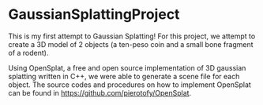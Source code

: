 # GaussianSplattingProject
This is my first attempt to Gaussian Splatting!
For this project, we attempt to create a 3D model of 2 objects (a ten-peso coin and a small bone fragment of a rodent). 



Using OpenSplat, a free and open source implementation of 3D gaussian splatting written in C++, we were able to generate a scene file for each object. 
The source codes and procedures on how to implement OpenSplat can be found in https://github.com/pierotofy/OpenSplat.   
